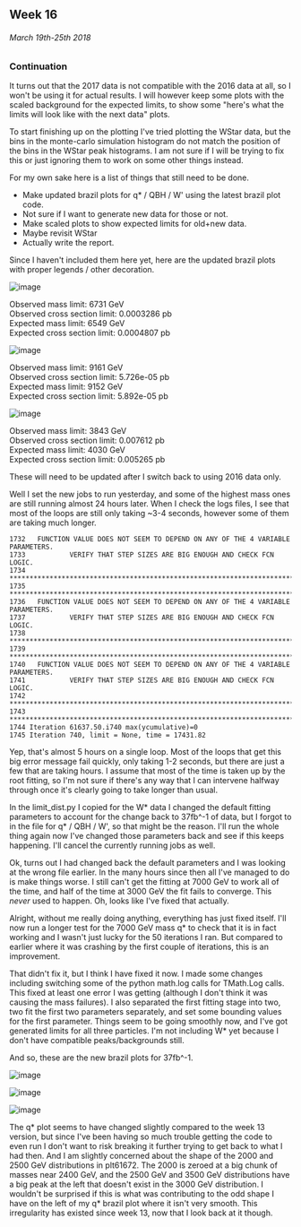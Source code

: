 ## Week 16
###### March 19th-25th 2018

### Continuation

It turns out that the 2017 data is not compatible with the 2016 data at all, so I won't be
using it for actual results. I will however keep some plots with the scaled background
for the expected limits, to show some "here's what the limits will look like with the next data"
plots.

To start finishing up on the plotting I've tried plotting the WStar data, but the bins in the 
monte-carlo simulation histogram do not match the position of the bins in the WStar peak
histograms. I am not sure if I will be trying to fix this or just ignoring them to work on
some other things instead.

For my own sake here is a list of things that still need to be done.

* Make updated brazil plots for q\* / QBH / W' using the latest brazil plot code.
* Not sure if I want to generate new data for those or not.
* Make scaled plots to show expected limits for old+new data.
* Maybe revisit WStar
* Actually write the report.

Since I haven't included them here yet, here are the updated brazil plots with
proper legends / other decoration.

![image](https://github.com/H4rtland/masters/blob/master/week17/imgs/brazil-55841.png "")

Observed mass limit: 6731 GeV  
Observed cross section limit: 0.0003286 pb  
Expected mass limit: 6549 GeV  
Expected cross section limit: 0.0004807 pb  

![image](https://github.com/H4rtland/masters/blob/master/week17/imgs/brazil-55842.png "")

Observed mass limit: 9161 GeV  
Observed cross section limit: 5.726e-05 pb  
Expected mass limit: 9152 GeV  
Expected cross section limit: 5.892e-05 pb  

![image](https://github.com/H4rtland/masters/blob/master/week17/imgs/brazil-55843.png "")

Observed mass limit: 3843 GeV  
Observed cross section limit: 0.007612 pb  
Expected mass limit: 4030 GeV  
Expected cross section limit: 0.005265 pb  

These will need to be updated after I switch back to using 2016 data only.

Well I set the new jobs to run yesterday, and some of the highest mass ones are still running
almost 24 hours later. When I check the logs files, I see that most of the loops
are still only taking ~3-4 seconds, however some of them are taking much longer.

```
1732   FUNCTION VALUE DOES NOT SEEM TO DEPEND ON ANY OF THE 4 VARIABLE PARAMETERS.
1733           VERIFY THAT STEP SIZES ARE BIG ENOUGH AND CHECK FCN LOGIC.
1734  *******************************************************************************
1735  *******************************************************************************
1736   FUNCTION VALUE DOES NOT SEEM TO DEPEND ON ANY OF THE 4 VARIABLE PARAMETERS.
1737           VERIFY THAT STEP SIZES ARE BIG ENOUGH AND CHECK FCN LOGIC.
1738  *******************************************************************************
1739  *******************************************************************************
1740   FUNCTION VALUE DOES NOT SEEM TO DEPEND ON ANY OF THE 4 VARIABLE PARAMETERS.
1741           VERIFY THAT STEP SIZES ARE BIG ENOUGH AND CHECK FCN LOGIC.
1742  *******************************************************************************
1743  *******************************************************************************
1744 Iteration 61637.50.i740 max(ycumulative)=0
1745 Iteration 740, limit = None, time = 17431.82
```

Yep, that's almost 5 hours on a single loop. Most of the loops that get this big error message
fail quickly, only taking 1-2 seconds, but there are just a few that are taking hours.
I assume that most of the time is taken up by the root fitting, so I'm not sure if there's
any way that I can intervene halfway through once it's clearly going to take longer than usual.

In the limit_dist.py I copied for the W\* data I changed the default fitting parameters to account
for the change back to 37fb^-1 of data, but I forgot to in the file for q\* / QBH / W', so that
might be the reason. I'll run the whole thing again now I've changed those parameters back
and see if this keeps happening. I'll cancel the currently running jobs as well.

Ok, turns out I had changed back the default parameters and I was looking at the wrong file earlier.
In the many hours since then all I've managed to do is make things worse. I still can't get the
fitting at 7000 GeV to work all of the time, and half of the time at 3000 GeV the fit fails to
converge. This *never* used to happen. Oh, looks like I've fixed that actually.

Alright, without me really doing anything, everything has just fixed itself. I'll now run a longer
test for the 7000 GeV mass q\* to check that it is in fact working and I wasn't just lucky
for the 50 iterations I ran. But compared to earlier where it was crashing by the first couple
of iterations, this is an improvement.

That didn't fix it, but I think I have fixed it now. I made some changes including switching
some of the python math.log calls for TMath.Log calls. This fixed at least one error I was
getting (although I don't think it was causing the mass failures). I also separated the first
fitting stage into two, two fit the first two parameters separately, and set some bounding
values for the first parameter. Things seem to be going smoothly now, and I've got generated
limits for all three particles. I'm not including W\* yet because I don't have compatible
peaks/backgrounds still.

And so, these are the new brazil plots for 37fb^-1.

![image](https://github.com/H4rtland/masters/blob/master/week17/imgs/brazil-61672.png "")

![image](https://github.com/H4rtland/masters/blob/master/week17/imgs/brazil-61673.png "")

![image](https://github.com/H4rtland/masters/blob/master/week17/imgs/brazil-61674.png "")

The q\* plot seems to have changed slightly compared to the week 13 version, but since
I've been having so much trouble getting the code to even run I don't want to risk
breaking it further trying to get back to what I had then. And I am slightly concerned about
the shape of the 2000 and 2500 GeV distributions in plt61672. The 2000 is zeroed at a big chunk of
masses near 2400 GeV, and the 2500 GeV and 3500 GeV distributions have a big peak at the left
that doesn't exist in the 3000 GeV distribution. I wouldn't be surprised if this is what was
contributing to the odd shape I have on the left of my q\* brazil plot where it isn't very smooth.
This irregularity has existed since week 13, now that I look back at it though. 
